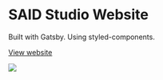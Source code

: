 # SAID Studio Website

Built with Gatsby. Using styled-components.

[View website](https://georgemarshall-.github.io/said/)

![](https://user-images.githubusercontent.com/8112138/86178894-140b1c80-bade-11ea-84c5-a0db19959f2f.png)

